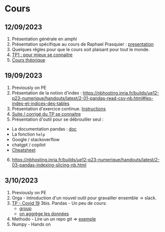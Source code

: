 # Cours

## 12/09/2023

1. Présentation générale en amphi
2. Présentation spécifique au cours de Raphael Prasquier : [presentation](https://www.beautiful.ai/player/-Ne7SLYMyc_r3QhZmapD)
3. Quelques rêgles pour que le cours soit plaisant pour tout le monde.
3. [TP1 : pour mieux se connaitre](tp1-se-connaitre.md)
4. [Cours théorique](https://nbhosting.inria.fr/builds/ue12-p23-numerique/handouts/latest/2-01-pandas-read-csv-nb.html#python-numerique-les-tables-de-donnees)

## 19/09/2023

1. Previously on PE
2. Présentation de la notion d'index : https://nbhosting.inria.fr/builds/ue12-p23-numerique/handouts/latest/2-01-pandas-read-csv-nb.html#les-index-et-indices-des-tables
3. Présentation d'exercice continue. [Instructions](TP-devoir.md)
4. [Suite / corrigé du TP se connaitre](se-connaitre.ipynb)
5. Présentation d'outil pour se débrouiller seul :
  * La documentation pandas : [doc](https://pandas.pydata.org/)
  * La fonction `help`
  * Google / stackoverflow
  * chatgpt / copilot
  * [Cheatsheet](https://nbhosting.inria.fr/builds/ue12-p23-numerique/handouts/latest/2-01-pandas-read-csv-nb.html#les-index-et-indices-des-tables)
6. https://nbhosting.inria.fr/builds/ue12-p23-numerique/handouts/latest/2-03-pandas-indexing-slicing-nb.html

## 3/10/2023

1. Previously on PE
2. Orga - Introduction d'un nouvel outil pour gravailler ensemble -> slack.
3. [TP - Covid 19](tp-covid.md)
3bis. Pandas - Un peu de cours:
   * [group](https://ue12-p23-numerique.readthedocs.io/en/latest/2-07-pandas-group-by-nb.html)
   * [on aggrège les données](https://ue12-p23-numerique.readthedocs.io/en/latest/2-09-pandas-merge-concat-nb.html)
4. Methodo - Lire un un repo git => [exemple](https://github.com/rozierguillaume/covid-19)
5. Numpy - Hands on
